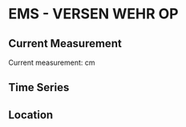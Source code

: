 # EMS - VERSEN WEHR OP

## Current Measurement

Current measurement: <Value topic="rivers/pegel-online/EMS/VERSEN-WEHR-OP/measurementValue"/> cm

## Time Series

<TimeSeries topic="rivers/pegel-online/EMS/VERSEN-WEHR-OP/measurementValue" period="week" />

## Location

<WorldMap>
  <Marker lat="52.731304360717694" lon="7.247822316545699" labelTopic="rivers/pegel-online/EMS/VERSEN-WEHR-OP/measurementValue" />
</WorldMap>
